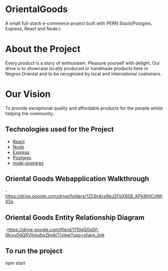 # OrientalGoods

A small full-stack e-commerce project built with PERN Stack(Postgres, Express, React and Node.)

# About the Project

Every product is a story of enthusiasm. Pleasure yourself with delight. Our drive is to showcase locally produced or handmade products here in Negros Oriental and to be recognized by local and international customers.

# Our Vision

To provide exceptional quality and affordable products for the people whilst helping the community.

## Technologies used for the Project

- [React](https://reactjs.org/)
- [Node](https://nodejs.org/en/)
- [Express](http://expressjs.com/)
- [Postgres](https://www.postgresql.org/)
- [node-postgres](https://node-postgres.com/)

## Oriental Goods Webapplication Walkthrough

-https://drive.google.com/drive/folders/1ZC6r4csReJ2FbX85B_KPk8IHCvNfiX5s

## Oriental Goods Entity Relationship Diagram

-https://drive.google.com/file/d/175lgQGxDf-l9csv0dQXVljmubq2byAjT/view?usp=share_link

## To run the project

npm start
